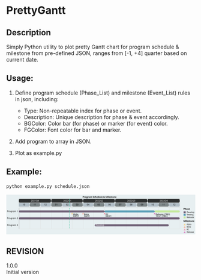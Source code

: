 # PrettyGantt

## Description
Simply Python utility to plot pretty Gantt chart for program schedule & milestone from pre-defined JSON, ranges from [-1, +4] quarter based on current date.

## Usage:
1. Define program schedule (Phase_List) and milestone (Event_List) rules in json, including:  
   - Type: Non-repeatable index for phase or event.
   - Description: Unique description for phase & event accordingly.
   - BGColor: Color bar (for phase) or marker (for event) color.
   - FGColor: Font color for bar and marker.

2. Add program to array in JSON.
3. Plot as example.py

## Example:
```bash
python example.py schedule.json
```

![image](example.svg)


## REVISION

1.0.0  
Initial version